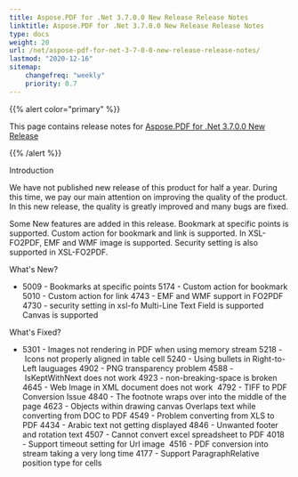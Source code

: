 ```yaml
---
title: Aspose.PDF for .Net 3.7.0.0 New Release Release Notes
linktitle: Aspose.PDF for .Net 3.7.0.0 New Release Release Notes
type: docs
weight: 20
url: /net/aspose-pdf-for-net-3-7-0-0-new-release-release-notes/
lastmod: "2020-12-16"
sitemap:
    changefreq: "weekly"
    priority: 0.7
---
```


{{% alert color="primary" %}} 

This page contains release notes for [Aspose.PDF for .Net 3.7.0.0 New Release](http://www.aspose.com/downloads/pdf/net/new-releases/aspose.pdf-for-.net-3.7.0.0-new-release/)

{{% /alert %}} 

Introduction

We have not published new release of this product for half a year. During this time, we pay our main attention on improving the quality of the product. In this new release, the quality is greatly improved and many bugs are fixed.

Some New features are added in this release. Bookmark at specific points is supported. Custom action for bookmark and link is supported. In XSL-FO2PDF, EMF and WMF image is supported. Security setting is also supported in XSL-FO2PDF.

What's New?

- 5009 - Bookmarks at specific points
  5174 - Custom action for bookmark 
  5010 - Custom action for link 
  4743 - EMF and WMF support in FO2PDF 
  4730 - security setting in xsl-fo 
  Multi-Line Text Field is supported 
  Canvas is supported

What's Fixed?

- 5301 - Images not rendering in PDF when using memory stream
  5218 - Icons not properly aligned in table cell 
  5240 - Using bullets in Right-to-Left lauguages 
  4902 - PNG transparency problem 
  4588 - IsKeptWithNext does not work 
  4923 - non-breaking-space is broken 
  4645 - Web Image in XML document does not work  
  4792 - TIFF to PDF Conversion Issue 
  4840 - The footnote wraps over into the middle of the page 
  4623 - Objects within drawing canvas Overlaps text while converting from DOC to PDF 
  4549 - Problem converting from XLS to PDF 
  4434 - Arabic text not getting displayed 
  4846 - Unwanted footer and rotation text 
  4507 - Cannot convert excel spreadsheet to PDF 
  4018 - Support timeout setting for Url image  
  4516 - PDF conversion into stream taking a very long time 
  4177 - Support ParagraphRelative position type for cells
